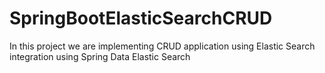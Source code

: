 # SpringBootElasticSearchCRUD
 In this project we are implementing CRUD application using Elastic Search integration using Spring Data Elastic Search
